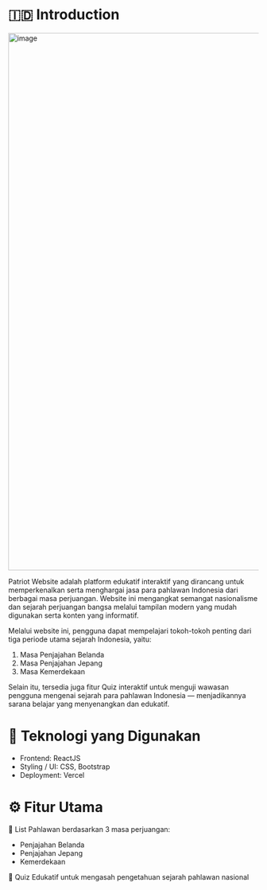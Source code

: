 # 🇮🇩 Introduction
<img width="1920" height="1080" alt="image" src="https://github.com/user-attachments/assets/6b63267b-5dd8-4d43-a011-87e662260c14" />

Patriot Website adalah platform edukatif interaktif yang dirancang untuk memperkenalkan serta menghargai jasa para pahlawan Indonesia dari berbagai masa perjuangan.
Website ini mengangkat semangat nasionalisme dan sejarah perjuangan bangsa melalui tampilan modern yang mudah digunakan serta konten yang informatif.

Melalui website ini, pengguna dapat mempelajari tokoh-tokoh penting dari tiga periode utama sejarah Indonesia, yaitu:
1. Masa Penjajahan Belanda
2. Masa Penjajahan Jepang
3. Masa Kemerdekaan

Selain itu, tersedia juga fitur Quiz interaktif untuk menguji wawasan pengguna mengenai sejarah para pahlawan Indonesia — menjadikannya sarana belajar yang menyenangkan dan edukatif.

# 🧱 Teknologi yang Digunakan
- Frontend: ReactJS
- Styling / UI: CSS, Bootstrap
- Deployment: Vercel

# ⚙️ Fitur Utama

📜 List Pahlawan berdasarkan 3 masa perjuangan:
- Penjajahan Belanda
- Penjajahan Jepang
- Kemerdekaan

🧠 Quiz Edukatif untuk mengasah pengetahuan sejarah pahlawan nasional
